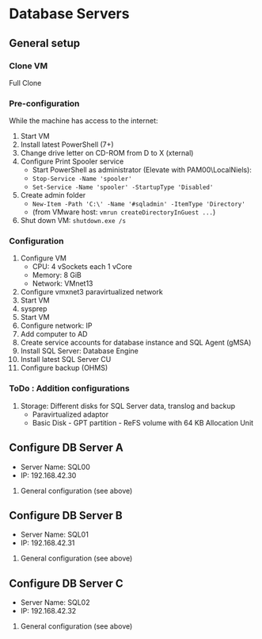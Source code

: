 # Database Servers

## General setup

### Clone VM

Full Clone

### Pre-configuration

While the machine has access to the internet:

1) Start VM
1) Install latest PowerShell (7+)
1) Change drive letter on CD-ROM from D to X (xternal)
1) Configure Print Spooler service
    * Start PowerShell as administrator (Elevate with PAM00\LocalNiels):
    * `Stop-Service -Name 'spooler'`
    * `Set-Service -Name 'spooler' -StartupType 'Disabled'`
1) Create admin folder
    * `New-Item -Path 'C:\' -Name '#sqladmin' -ItemType 'Directory'`
    * (from VMware host: `vmrun createDirectoryInGuest ...`)
1) Shut down VM: `shutdown.exe /s`

### Configuration

1) Configure VM
    * CPU: 4 vSockets each 1 vCore
    * Memory: 8 GiB
    * Network: VMnet13
1) Configure vmxnet3 paravirtualized network
1) Start VM
1) sysprep
1) Start VM
1) Configure network: IP
1) Add computer to AD
1) Create service accounts for database instance and SQL Agent (gMSA)
1) Install SQL Server: Database Engine
1) Install latest SQL Server CU
1) Configure backup (OHMS)

### ToDo : Addition configurations

1) Storage: Different disks for SQL Server data, translog and backup
    * Paravirtualized adaptor
    * Basic Disk - GPT partition - ReFS volume with 64 KB Allocation Unit

## Configure DB Server A

* Server Name: SQL00
* IP: 192.168.42.30

1) General configuration (see above)

## Configure DB Server B

* Server Name: SQL01
* IP: 192.168.42.31

1) General configuration (see above)

## Configure DB Server C

* Server Name: SQL02
* IP: 192.168.42.32

1) General configuration (see above)
